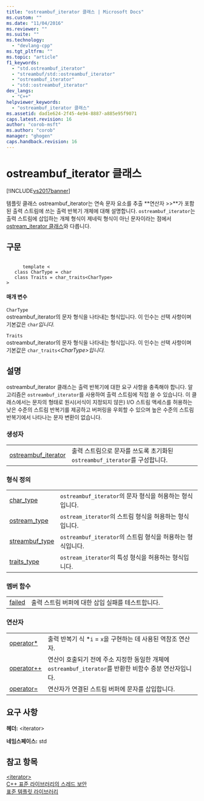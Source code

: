 ```yaml
---
title: "ostreambuf_iterator 클래스 | Microsoft Docs"
ms.custom: ""
ms.date: "11/04/2016"
ms.reviewer: ""
ms.suite: ""
ms.technology: 
  - "devlang-cpp"
ms.tgt_pltfrm: ""
ms.topic: "article"
f1_keywords: 
  - "std.ostreambuf_iterator"
  - "streambuf/std::ostreambuf_iterator"
  - "ostreambuf_iterator"
  - "std::ostreambuf_iterator"
dev_langs: 
  - "C++"
helpviewer_keywords: 
  - "ostreambuf_iterator 클래스"
ms.assetid: dad1e624-2f45-4e94-8887-a885e95f9071
caps.latest.revision: 16
author: "corob-msft"
ms.author: "corob"
manager: "ghogen"
caps.handback.revision: 16
---
```

# ostreambuf_iterator 클래스
[!INCLUDE[vs2017banner](../assembler/inline/includes/vs2017banner.md)]

템플릿 클래스 ostreambuf\_iterator는 연속 문자 요소를 추출 **연산자 \>\>**가 포함된 출력 스트림에 쓰는 출력 반복기 개체에 대해 설명합니다.  `ostreambuf_iterator`는 출력 스트림에 삽입하는 개체 형식이 제네릭 형식이 아닌 문자이라는 점에서 [ostream\_iterator 클래스](../standard-library/ostream-iterator-class.md)와 다릅니다.  
  
## 구문  
  
```  
  
      template <   
   class CharType = char  
   class Traits = char_traits<CharType>  
>  
```  
  
#### 매개 변수  
 `CharType`  
 ostreambuf\_iterator의 문자 형식을 나타내는 형식입니다.  이 인수는 선택 사항이며 기본값은 `char`*입니다.*  
  
 `Traits`  
 ostreambuf\_iterator의 문자 형식을 나타내는 형식입니다.  이 인수는 선택 사항이며 기본값은 `char_traits`\<*CharType\>입니다.*  
  
## 설명  
 ostreambuf\_iterator 클래스는 출력 반복기에 대한 요구 사항을 충족해야 합니다.  알고리즘은 `ostreambuf_iterator`를 사용하여 출력 스트림에 직접 쓸 수 있습니다.  이 클래스에서는 문자의 형태로 원시\(서식이 지정되지 않은\) I\/O 스트림 액세스를 허용하는 낮은 수준의 스트림 반복기를 제공하고 버퍼링을 우회할 수 있으며 높은 수준의 스트림 반복기에서 나타나는 문자 변환이 없습니다.  
  
### 생성자  
  
|||  
|-|-|  
|[ostreambuf\_iterator](../Topic/ostreambuf_iterator::ostreambuf_iterator.md)|출력 스트림으로 문자를 쓰도록 초기화된 `ostreambuf_iterator`를 구성합니다.|  
  
### 형식 정의  
  
|||  
|-|-|  
|[char\_type](../Topic/ostreambuf_iterator::char_type.md)|`ostreambuf_iterator`의 문자 형식을 허용하는 형식입니다.|  
|[ostream\_type](../Topic/ostreambuf_iterator::ostream_type.md)|`ostream_iterator`의 스트림 형식을 허용하는 형식입니다.|  
|[streambuf\_type](../Topic/ostreambuf_iterator::streambuf_type.md)|`ostreambuf_iterator`의 스트림 형식을 허용하는 형식입니다.|  
|[traits\_type](../Topic/ostreambuf_iterator::traits_type.md)|`ostream_iterator`의 특성 형식을 허용하는 형식입니다.|  
  
### 멤버 함수  
  
|||  
|-|-|  
|[failed](../Topic/ostreambuf_iterator::failed.md)|출력 스트림 버퍼에 대한 삽입 실패를 테스트합니다.|  
  
### 연산자  
  
|||  
|-|-|  
|[operator\*](../Topic/ostreambuf_iterator::operator*.md)|출력 반복기 식 \*`i` \= `x`을 구현하는 데 사용된 역참조 연산자.|  
|[operator\+\+](../Topic/ostreambuf_iterator::operator++.md)|연산이 호출되기 전에 주소 지정한 동일한 개체에 `ostreambuf_iterator`를 반환한 비함수 증분 연산자입니다.|  
|[operator\=](../Topic/ostreambuf_iterator::operator=.md)|연산자가 연결된 스트림 버퍼에 문자를 삽입합니다.|  
  
## 요구 사항  
 **헤더:** \<iterator\>  
  
 **네임스페이스:** std  
  
## 참고 항목  
 [\<iterator\>](../standard-library/iterator.md)   
 [C\+\+ 표준 라이브러리의 스레드 보안](../standard-library/thread-safety-in-the-cpp-standard-library.md)   
 [표준 템플릿 라이브러리](../misc/standard-template-library.md)